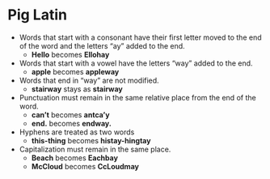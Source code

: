 # Pig Latin
 
- Words that start with a consonant have their first letter moved to the end of the word and the letters “ay” added to the end.
  - **Hello** becomes **Ellohay**
- Words that start with a vowel have the letters “way” added to the end.
  - **apple** becomes **appleway**
- Words that end in “way” are not modified.
  - **stairway** stays as **stairway**
- Punctuation must remain in the same relative place from the end of the word.
  - **can’t** becomes **antca’y**
  - **end.** becomes **endway.**
- Hyphens are treated as two words
  - **this-thing** becomes **histay-hingtay**
- Capitalization must remain in the same place.
  - **Beach** becomes **Eachbay**
  - **McCloud** becomes **CcLoudmay**
